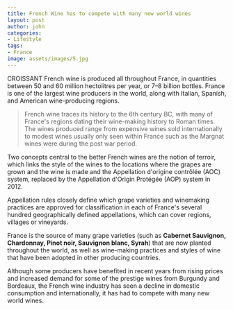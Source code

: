 ```yaml
---
title: French Wine has to compete with many new world wines
layout: post
author: john
categories:
- Lifestyle
tags:
- France
image: assets/images/5.jpg
---
```


CROISSANT
French wine is produced all throughout France, in quantities between 50 and 60 million hectolitres per year, or 7–8 billion bottles. France is one of the largest wine producers in the world, along with Italian, Spanish, and American wine-producing regions. 

> French wine traces its history to the 6th century BC, with many of France's regions dating their wine-making history to Roman times. The wines produced range from expensive wines sold internationally to modest wines usually only seen within France such as the Margnat wines were during the post war period.

Two concepts central to the better French wines are the notion of terroir, which links the style of the wines to the locations where the grapes are grown and the wine is made and the Appellation d'origine contrôlée (AOC) system, replaced by the Appellation d'Origin Protégée (AOP) system in 2012. 

Appellation rules closely define which grape varieties and winemaking practices are approved for classification in each of France's several hundred geographically defined appellations, which can cover regions, villages or vineyards.

France is the source of many grape varieties (such as **Cabernet Sauvignon, Chardonnay, Pinot noir, Sauvignon blanc, Syrah**) that are now planted throughout the world, as well as wine-making practices and styles of wine that have been adopted in other producing countries. 

Although some producers have benefited in recent years from rising prices and increased demand for some of the prestige wines from Burgundy and Bordeaux, the French wine industry has seen a decline in domestic consumption and internationally, it has had to compete with many new world wines.
